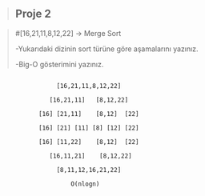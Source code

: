 
> ## Proje 2


> #[16,21,11,8,12,22] -> Merge Sort
> 
> -Yukarıdaki dizinin sort türüne göre aşamalarını yazınız.
> 
> -Big-O gösterimini yazınız.
```

                 [16,21,11,8,12,22]
                
               [16,21,11]   [8,12,22]
               
            [16] [21,11]    [8,12]  [22]
            
            [16] [21] [11] [8] [12] [22] 
            
            [16] [11,22]    [8,12]  [22]
            
               [16,11,21]    [8,12,22]
            
                 [8,11,12,16,21,22]

```


```
                     O(nlogn)
```

